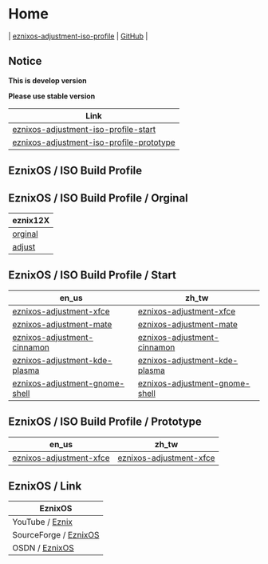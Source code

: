 

# Home

| [eznixos-adjustment-iso-profile](https://samwhelp.github.io/eznixos-adjustment-iso-profile/) | [GitHub](https://github.com/samwhelp/eznixos-adjustment-iso-profile) |


## Notice

**This is develop version**

**Please use stable version**

| Link |
| --- |
| [eznixos-adjustment-iso-profile-start](https://github.com/samwhelp/eznixos-adjustment-iso-profile-start) |
| [eznixos-adjustment-iso-profile-prototype](https://github.com/samwhelp/eznixos-adjustment-iso-profile-prototype) |


## EznixOS / ISO Build Profile


## EznixOS / ISO Build Profile / Orginal

| eznix12X |
| --- |
| [orginal](https://github.com/samwhelp/eznixos-adjustment-iso-profile/tree/main/debian-12/orginal/2023-07-02) |
| [adjust](https://github.com/samwhelp/eznixos-adjustment-iso-profile/tree/main/debian-12/start/develop/adjust/eznixos-adjustment-xfce) |


## EznixOS / ISO Build Profile / Start

| en_us | zh_tw |
| --- | --- |
| [eznixos-adjustment-xfce](https://github.com/samwhelp/eznixos-adjustment-iso-profile/tree/main/debian-12/start/locale/en_us/eznixos-adjustment-xfce) | [eznixos-adjustment-xfce](https://github.com/samwhelp/eznixos-adjustment-iso-profile/tree/main/debian-12/start/locale/zh_tw/eznixos-adjustment-xfce) |
| [eznixos-adjustment-mate](https://github.com/samwhelp/eznixos-adjustment-iso-profile/tree/main/debian-12/start/locale/en_us/eznixos-adjustment-mate) | [eznixos-adjustment-mate](https://github.com/samwhelp/eznixos-adjustment-iso-profile/tree/main/debian-12/start/locale/zh_tw/eznixos-adjustment-mate) |
| [eznixos-adjustment-cinnamon](https://github.com/samwhelp/eznixos-adjustment-iso-profile/tree/main/debian-12/start/locale/en_us/eznixos-adjustment-cinnamon) | [eznixos-adjustment-cinnamon](https://github.com/samwhelp/eznixos-adjustment-iso-profile/tree/main/debian-12/start/locale/zh_tw/eznixos-adjustment-cinnamon) |
| [eznixos-adjustment-kde-plasma](https://github.com/samwhelp/eznixos-adjustment-iso-profile/tree/main/debian-12/start/locale/en_us/eznixos-adjustment-kde-plasma) | [eznixos-adjustment-kde-plasma](https://github.com/samwhelp/eznixos-adjustment-iso-profile/tree/main/debian-12/start/locale/zh_tw/eznixos-adjustment-kde-plasma) |
| [eznixos-adjustment-gnome-shell](https://github.com/samwhelp/eznixos-adjustment-iso-profile/tree/main/debian-12/start/locale/en_us/eznixos-adjustment-gnome-shell) | [eznixos-adjustment-gnome-shell](https://github.com/samwhelp/eznixos-adjustment-iso-profile/tree/main/debian-12/start/locale/zh_tw/eznixos-adjustment-gnome-shell) |


## EznixOS / ISO Build Profile / Prototype

| en_us | zh_tw |
| --- | --- |
| [eznixos-adjustment-xfce](https://github.com/samwhelp/eznixos-adjustment-iso-profile/tree/main/debian-12/prototype/locale/en_us/eznixos-adjustment-xfce) | [eznixos-adjustment-xfce](https://github.com/samwhelp/eznixos-adjustment-iso-profile/tree/main/debian-12/prototype/locale/zh_tw/eznixos-adjustment-xfce) |


## EznixOS / Link

| EznixOS |
| --- |
| YouTube / [Eznix](https://www.youtube.com/c/eznix/videos) |
| SourceForge / [EznixOS](https://sourceforge.net/projects/eznixos/) |
| OSDN / [EznixOS](https://osdn.net/projects/eznix-os/) |
